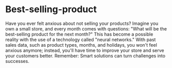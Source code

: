 # Best-selling-product
Have you ever felt anxious about not selling your products? Imagine you own a small store, and every month comes with questions: "What will be the best-selling product for the next month?" This has become a possible reality with the use of a technology called "neural networks." With past sales data, such as product types, months, and holidays, you won't feel anxious anymore; instead, you'll have time to improve your store and serve your customers better.
Remember: Smart solutions can turn challenges into successes.
